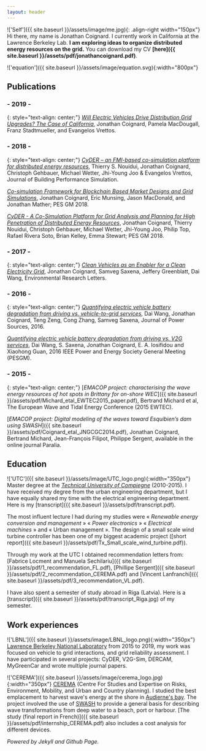 ```yaml
---
layout: header
---
```


!['Self']({{ site.baseurl }}/assets/image/me.jpg){: .align-right width="150px"}
Hi there, my name is Jonathan Coignard. I currently work in California at the
Lawrence Berkeley Lab. **I am exploring ideas to organize distributed energy resources on the grid.**
You can download my CV **[here]({{ site.baseurl }}/assets/pdf/jonathancoignard.pdf)**.

!['equation']({{ site.baseurl }}/assets/image/equation.svg){:width="800px"}

<!-- D3.js plot -->
<div id="CVplot"></div>

## Publications

### - 2019 -
{: style="text-align: center;"}
[*Will Electric Vehicles Drive Distribution Grid Upgrades? The Case of California*](#), Jonathan Coignard, Pamela MacDougall, Franz Stadtmueller, and Evangelos Vrettos.

### - 2018 -
{: style="text-align: center;"}
[*CyDER – an FMI-based co-simulation platform for distributed energy resources*](https://doi.org/10.1080/19401493.2018.1535623), Thierry S. Nouidui, Jonathan Coignard, Christoph Gehbauer, Michael Wetter, Jhi-Young Joo & Evangelos Vrettos, Journal of Building Performance Simulation.

[*Co-simulation Framework for Blockchain Based Market Designs and Grid Simulations*](https://doi.org/10.1109/PESGM.2018.8586124),
Jonathan Coignard, Eric Munsing, Jason MacDonald, and Jonathan Mather; PES GM 2018.

[*CyDER - A Co-Simulation Platform for Grid Analysis and Planning for High Penetration of Distributed Energy Resources*](https://doi.org/10.1109/PESGM.2018.8586006), Jonathan Coignard, Thierry Nouidui, Christoph Gehbauer, Michael Wetter, Jhi-Young Joo, Philip Top, Rafael Rivera Soto, Brian Kelley, Emma Stewart; PES GM 2018.

### - 2017 -
{: style="text-align: center;"}
[*Clean Vehicles as an Enabler for a Clean Electricity Grid*](https://iopscience.iop.org/article/10.1088/1748-9326/aabe97/meta), Jonathan Coignard, Samveg Saxena, Jeffery Greenblatt, Dai Wang, Environmental Research Letters.

### - 2016 -
{: style="text-align: center;"}
[*Quantifying electric vehicle battery degradation from driving vs. vehicle-to-grid services*](https://doi.org/10.1016/j.jpowsour.2016.09.116), Dai Wang, Jonathan Coignard, Teng Zeng, Cong Zhang, Samveg Saxena, Journal of Power Sources, 2016.

[*Quantifying electric vehicle battery degradation from driving vs. V2G services*](https://doi.org/10.1109/PESGM.2016.7741180), Dai Wang, S. Saxena, Jonathan Coignard, E. A. Iosifidou and Xiaohong Guan, 2016 IEEE Power and Energy Society General Meeting (PESGM).

### - 2015 -
{: style="text-align: center;"}
[*EMACOP project: characterising the wave energy resources of hot spots in Brittany for on-shore WEC*]({{ site.baseurl }}/assets/pdf/Michard_etal_EWTEC2015_paper.pdf), Bertrand Michard et al, The European Wave and Tidal Energy Conference (2015 EWTEC).

[*EMACOP project: Digital modeling of the waves toward Esquibien’s dam using SWASH*]({{ site.baseurl }}/assets/pdf/Coignard_etal_JNGCGC2014.pdf), Jonathan Coignard, Bertrand Michard, Jean-François Filipot, Philippe Sergent, available in the online journal Paralia.

## Education
!['UTC']({{ site.baseurl }}/assets/image/UTC_logo.png){:width="350px"}
Master degree at the [*Technical University of Compiegne*](https://www.utc.fr/en.html) (2010-2015). I have received my degree from the urban engineering department, but I have equally shared my time with the electrical engineering department. Here is my [transcript]({{ site.baseurl }}/assets/pdf/transcript.pdf).

The most influent lecture I had during my studies were «&nbsp;*Renewable energy conversion and management*&nbsp;» «&nbsp;*Power electronics*&nbsp;» «&nbsp;*Electrical machines*&nbsp;» and «&nbsp;Urban management&nbsp;». The design of a small scale wind turbine controller has been one of my biggest academic project ([short report]({{ site.baseurl }}/assets/pdf/Tx_Small_scale_wind_turbine.pdf)).

Through my work at the UTC I obtained recommendation letters from: [Fabrice Locment and Manuela Sechilariu]({{ site.baseurl }}/assets/pdf/1_recommendation_FL.pdf), [Phillipe Sergent]({{ site.baseurl }}/assets/pdf/2_recommendation_CEREMA.pdf) and [Vincent Lanfranchi]({{ site.baseurl }}/assets/pdf/3_recommendation_VL.pdf).

I have also spent a semester of study abroad in Riga (Latvia). Here is a [transcript]({{ site.baseurl }}/assets/pdf/transcript_Riga.jpg) of my semester.

## Work experiences
!['LBNL']({{ site.baseurl }}/assets/image/LBNL_logo.png){:width="350px"}
[Lawrence Berkeley National Laboratory](http://www.lbl.gov/) from 2015 to 2019, my work was focused on vehicle to grid interactions, and grid reliability assessment. I have participated in several projects: CyDER, V2G-Sim, DERCAM, MyGreenCar and wrote multiple journal papers.   

!['CEREMA']({{ site.baseurl }}/assets/image/cerema_logo.jpg){:width="350px"}
[CEREMA](http://www.cerema.fr/) (Centre For Studies and Expertise on Risks, Environment, Mobility, and Urban and Country planning). I studied the best emplacement to harvest wave's energy at the shore in [Audierne's bay](https://www.google.com/maps/place/Esquibien,+France/@48.019122,-4.6068608,1225z/data=!4m2!3m1!1s0x4816e058cded9379:0x40ca5cd36e56db0). The project involved the use of [SWASH](http://swash.sourceforge.net/) to provide a general basis for describing wave transformations from deep water to a beach, port or harbour. [The study (final report in French)]({{ site.baseurl }}/assets/pdf/internship_CEREMA.pdf) also includes a cost analysis for different devices.

*Powered by Jekyll and Github Page.*

<!-- Styles to maintain D3.js in the center -->
<style>
.svg-container {
    display: inline-block;
    position: relative;
    width: 100%;
    padding-bottom: 100%;
    vertical-align: top;
    overflow: hidden;
}
.svg-content-responsive {
    display: inline-block;
    position: absolute;
    top: 10px;
    left: 0;
}
</style>

<script type="text/javascript">
var width = 600,
    height = 600;

var skill = [
    {'name': 'invisible', 'radius': 50},
    {'name': 'AutoCAD', 'radius': 20},
    {'name': 'SQL', 'radius': 30},
    {'name': 'Modelica', 'radius': 30},
    {'name': 'Opal-RT', 'radius': 40},
    {'name': 'Simulink', 'radius': 40},
    {'name': 'MATLAB', 'radius': 40},
    {'name': 'CymDIST', 'radius': 65},
    {'name': 'PowerFactory', 'radius': 30},
    {'name': 'Latex', 'radius': 50},
    {'name': 'D3.js', 'radius': 30},
    {'name': 'Git', 'radius': 80},
    {'name': 'FMI', 'radius': 50},
    {'name': 'Django', 'radius': 40},
    {'name': 'Flask', 'radius': 60},
    {'name': 'Docker', 'radius': 50},
    {'name': 'PyFMI', 'radius': 70},
    {'name': 'Simpy', 'radius': 50},
    {'name': 'Pyomo', 'radius': 60},
    {'name': 'Ethereum', 'radius': 60},
    {'name': 'Python', 'radius': 100},
];
var coef = 1.1;
var nodes = d3.range(skill.length).map(function(i) {
        return {radius: skill[i]['radius'] / coef, name: skill[i]['name']};
    }),

root = nodes[0];

color = d3.scale.linear().domain([20, 100 / coef])
  .interpolate(d3.interpolateHcl)
  .range([d3.rgb("#cceeff"), d3.rgb('#ffa366')]);

root.radius = 0;
root.fixed = true;

var force = d3.layout.force()
    .gravity(0.05)
    .charge(function(d, i) { return i ? 0 : -1000; })
    .nodes(nodes)
    .size([width, height]);

var svg = d3.select("#CVplot")
   .append("div")
   .classed("svg-container", true) //container class to make it responsive
   .append("svg")
   //responsive SVG needs these 2 attributes and no width and height attr
   .attr("preserveAspectRatio", "xMinYMin meet")
   .attr("viewBox", "0 0 " + width + " " + height)
   //class to make it responsive
   .classed("svg-content-responsive", true);

force.start();

groupe = svg.selectAll("circle")
    .data(nodes.slice(1))
  .enter().append("g").attr("class", "node");

groupe.append("circle")
    .attr("r", function(d) { return d.radius; })
    .style("fill", function(d, i) { return color(d.radius); });

groupe.append("text")
    .attr("text-anchor", "middle")
    .text(function(d) {return d.name})
    // .attr({x: 0, y: 0})

force.on("tick", function(e) {
  var q = d3.geom.quadtree(nodes),
      i = 0,
      n = nodes.length;

  while (++i < n) q.visit(collide(nodes[i]));

  svg.selectAll("circle")
      .attr("cx", function(d) { return d.x = Math.max(100, Math.min(width - 100, d.x)); })
      .attr("cy", function(d) { return d.y = Math.max(100, Math.min(height - 100, d.y)); });
  svg.selectAll("text")
    .attr("x", function (d) {return d.x;})
    .attr("y", function (d) {return d.y;});
});

svg.on("mousemove", function() {
  var p1 = d3.mouse(this);
  root.px = p1[0];
  root.py = p1[1];
  force.resume();
});

function collide(node) {
  var r = node.radius + 16,
      nx1 = node.x - r,
      nx2 = node.x + r,
      ny1 = node.y - r,
      ny2 = node.y + r;
  return function(quad, x1, y1, x2, y2) {
    if (quad.point && (quad.point !== node)) {
      var x = node.x - quad.point.x,
          y = node.y - quad.point.y,
          l = Math.sqrt(x * x + y * y),
          r = node.radius + quad.point.radius;
      if (l < r) {
        l = (l - r) / l * .5;
        node.x -= x *= l;
        node.y -= y *= l;
        quad.point.x += x;
        quad.point.y += y;
      }
    }
    return x1 > nx2 || x2 < nx1 || y1 > ny2 || y2 < ny1;
  };
}

function resize() {
    width = window.innerWidth/2, height = window.innerHeight;
    height = 650;
    svg.attr("width", width).attr("height", height);
    force.size([width, height]).resume();
}
</script>
